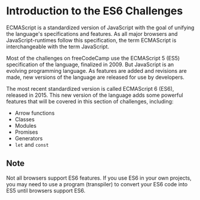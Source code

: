 # Introduction to the ES6 Challenges

ECMAScript is a standardized version of JavaScript with the goal of unifying the language's specifications and features. As all major browsers and JavaScript-runtimes follow this specification, the term ECMAScript is interchangeable with the term JavaScript.

Most of the challenges on freeCodeCamp use the ECMAScript 5 (ES5) specification of the language, finalized in 2009. But JavaScript is an evolving programming language. As features are added and revisions are made, new versions of the language are released for use by developers.

The most recent standardized version is called ECMAScript 6 (ES6), released in 2015. This new version of the language adds some powerful features that will be covered in this section of challenges, including:

* Arrow functions
* Classes
* Modules
* Promises
* Generators
* `let` and `const`

## Note

Not all browsers support ES6 features. If you use ES6 in your own projects, you may need to use a program (transpiler) to convert your ES6 code into ES5 until browsers support ES6.